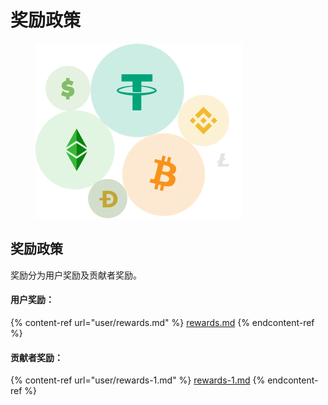 # 奖励政策

<figure><img src="../.gitbook/assets/Group 39.png" alt=""><figcaption></figcaption></figure>

## 奖励政策

奖励分为用户奖励及贡献者奖励。

#### 用户奖励：

{% content-ref url="user/rewards.md" %}
[rewards.md](user/rewards.md)
{% endcontent-ref %}

#### 贡献者奖励：

{% content-ref url="user/rewards-1.md" %}
[rewards-1.md](user/rewards-1.md)
{% endcontent-ref %}
